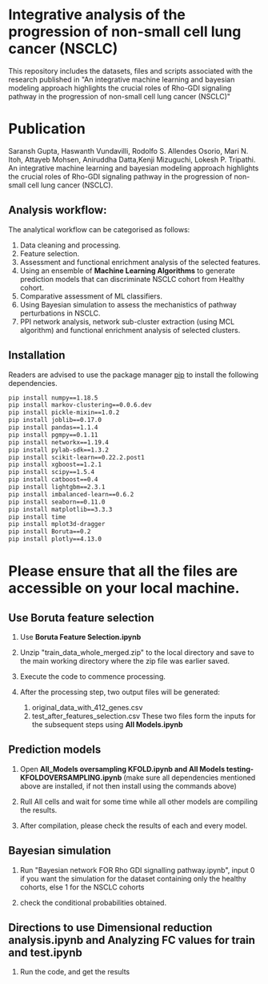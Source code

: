 # Integrative analysis of the progression of non-small cell lung cancer (NSCLC)
This repository includes the datasets, files and scripts associated with the research published in "An integrative machine learning and bayesian modeling approach highlights the crucial roles of Rho-GDI signaling pathway in the progression of non-small cell lung cancer (NSCLC)"

# Publication
Saransh Gupta, Haswanth Vundavilli, Rodolfo S. Allendes Osorio, Mari N. Itoh, Attayeb Mohsen, Aniruddha Datta,Kenji Mizuguchi, Lokesh P. Tripathi. An integrative machine learning and bayesian modeling approach highlights the crucial roles of Rho-GDI signaling pathway in the progression of non-small cell lung cancer (NSCLC). 

## Analysis workflow:

The analytical workflow can be categorised as follows:
1. Data cleaning and processing.
2. Feature selection.
3. Assessment and functional enrichment analysis of the selected features.
4. Using an ensemble of <b>Machine Learning Algorithms</b> to generate prediction models that can discriminate NSCLC cohort from Healthy cohort.
5. Comparative assessment of ML classifiers.
6. Using Bayesian simulation to assess the mechanistics of pathway perturbations in NSCLC.
7. PPI network analysis, network sub-cluster extraction (using MCL algorithm) and functional enrichment analysis of selected clusters.

## Installation

Readers are advised to use the package manager [pip](https://pip.pypa.io/en/stable/) to install the following dependencies.

```bash
pip install numpy==1.18.5
pip install markov-clustering==0.0.6.dev
pip install pickle-mixin==1.0.2
pip install joblib==0.17.0
pip install pandas==1.1.4
pip install pgmpy==0.1.11
pip install networkx==1.19.4
pip install pylab-sdk==1.3.2
pip install scikit-learn==0.22.2.post1
pip install xgboost==1.2.1
pip install scipy==1.5.4
pip install catboost==0.4
pip install lightgbm==2.3.1
pip install imbalanced-learn==0.6.2
pip install seaborn==0.11.0
pip install matplotlib==3.3.3
pip install time
pip install mplot3d-dragger
pip install Boruta==0.2
pip install plotly==4.13.0
```
# Please ensure that all the files are accessible on your local machine.

## Use Boruta feature selection

1. Use <b>Boruta Feature Selection.ipynb</b>

2. Unzip "train_data_whole_merged.zip" to the local directory and save to the main working directory where the zip file was earlier saved. 

3. Execute the code to commence processing.

4. After the processing step, two output files will be generated:
   1. original_data_with_412_genes.csv
   2. test_after_features_selection.csv
  These two files form the inputs for the subsequent steps using <b>All Models.ipynb</b>

## Prediction models

1. Open <b>All_Models oversampling KFOLD.ipynb and All Models testing-KFOLDOVERSAMPLING.ipynb </b> (make sure all dependencies mentioned above are installed, if not then install using the commands above)


2. Rull All cells and wait for some time while all other models are compiling the results.

3. After compilation, please check the results of each and every model.

## Bayesian simulation

1. Run "Bayesian network FOR Rho GDI signalling pathway.ipynb", input 0 if you want the simulation for the dataset containing only the healthy cohorts, else 1 for the NSCLC cohorts

2. check the conditional probabilities obtained.

## Directions to use <b> Dimensional reduction analysis.ipynb and Analyzing FC values for train and test.ipynb</b>

1. Run the code, and get the results
